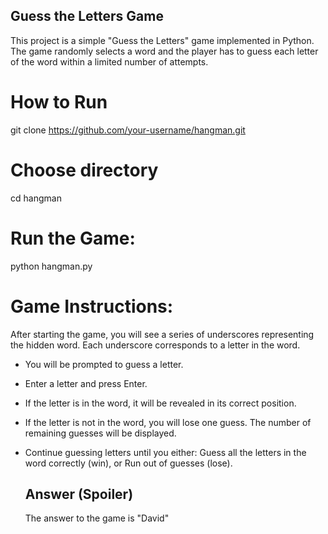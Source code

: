 ## Guess the Letters Game

This project is a simple "Guess the Letters" game implemented in Python. The game randomly selects a word and the player has to guess each letter of the word within a limited number of attempts.

# How to Run

git clone https://github.com/your-username/hangman.git

# Choose directory

cd hangman

# Run the Game:

python hangman.py

# Game Instructions:

After starting the game, you will see a series of underscores representing the hidden word. Each underscore corresponds to a letter in the word.

- You will be prompted to guess a letter.
- Enter a letter and press Enter.
- If the letter is in the word, it will be revealed in its correct position.
- If the letter is not in the word, you will lose one guess. The number of remaining guesses will be displayed.
- Continue guessing letters until you either:
  Guess all the letters in the word correctly (win), or Run out of guesses (lose).

  ## Answer (Spoiler)

  The answer to the game is "David"
